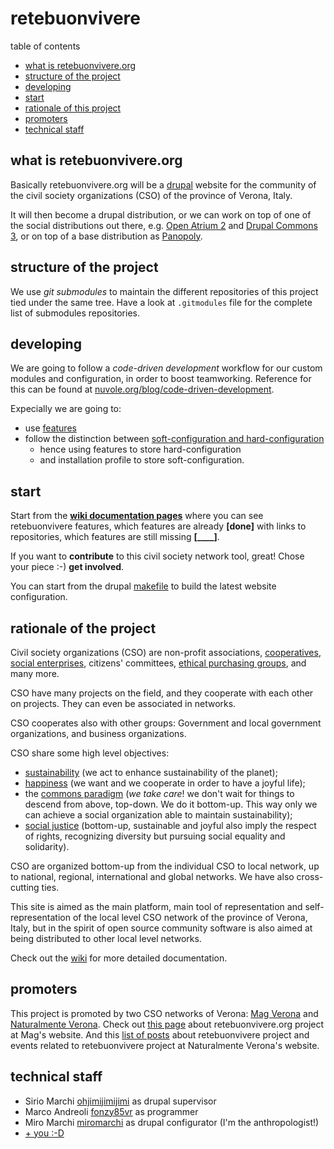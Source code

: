 retebuonvivere
==============
table of contents
* [what is retebuonvivere.org](https://github.com/fonzy85vr/retebuonvivere#what-is-retebuonvivereorg)
* [structure of the project](https://github.com/fonzy85vr/retebuonvivere#structure-of-the-project)
* [developing](https://github.com/fonzy85vr/retebuonvivere#developing)
* [start](https://github.com/fonzy85vr/retebuonvivere#start)
* [rationale of this project](https://github.com/fonzy85vr/retebuonvivere#rationale-of-the-project)
* [promoters](https://github.com/fonzy85vr/retebuonvivere#promoters)
* [technical staff](https://github.com/fonzy85vr/retebuonvivere#technical-staff)

what is retebuonvivere.org
--------------------------
Basically retebuonvivere.org will be a [drupal][6] website for the community of the civil society organizations (CSO) of the province of Verona, Italy. 

It will then become a drupal distribution, or we can work on top of one of the social distributions out there, e.g. [Open Atrium 2][4] and [Drupal Commons 3][8], or on top of a base distribution as [Panopoly][7].

structure of the project
------------------------
We use *git submodules* to maintain the different repositories of this project tied under the same tree.
Have a look at `.gitmodules` file for the complete list of submodules repositories.

developing
----------
We are going to follow a *code-driven development* workflow for our custom modules and configuration, in order to boost teamworking. 
Reference for this can be found at [nuvole.org/blog/code-driven-development][1]. 

Expecially we are going to:
* use [features][3]
* follow the distinction between [soft-configuration and hard-configuration][2]
  * hence using features to store hard-configuration 
  * and installation profile to store soft-configuration.

start
-----
Start from the **[wiki documentation pages][9]** where you can see retebuonvivere features, which features are already **[done]** with links to repositories, which features are still missing **[____]**.

If you want to **contribute** to this civil society network tool, great! Chose your piece :-) **get involved**.

You can start from the drupal [makefile][5] to build the latest website configuration.

rationale of the project
------------------------
Civil society organizations (CSO) are non-profit associations, [cooperatives][23], [social enterprises][22], citizens' committees, [ethical purchasing groups][11], and many more.

CSO have many projects on the field, and they cooperate with each other on projects. They can even be associated in networks.

CSO cooperates also with other groups: Government and local government organizations, and business organizations. 

CSO share some high level objectives: 
* [sustainability][12] (we act to enhance sustainability of the planet); 
* [happiness][13] (we want and we cooperate in order to have a joyful life);
* the [commons paradigm][10] (*we take care*! we don't wait for things to descend from above, top-down. We do it bottom-up. This way only we can achieve a social organization able to maintain sustainability);
* [social justice][14] (bottom-up, sustainable and joyful also imply the respect of rights, recognizing diversity but pursuing social equality and solidarity).

CSO are organized bottom-up from the individual CSO to local network, up to national, regional, international and global networks. We have also cross-cutting ties.

This site is aimed as the main platform, main tool of representation and self-representation of the local level CSO network of the province of Verona, Italy, but in the spirit of open source community software is also aimed at being distributed to other local level networks.

Check out the [wiki][9] for more detailed documentation.

promoters
---------
This project is promoted by two CSO networks of Verona: [Mag Verona][15] and [Naturalmente Verona][16]. 
Check out [this page][17] about retebuonvivere.org project at Mag's website.
And this [list of posts][18] about retebuonvivere project and events related to retebuonvivere project at Naturalmente Verona's website.

technical staff
---------------
* Sirio Marchi [ohjimijimijimi][19] as drupal supervisor
* Marco Andreoli [fonzy85vr][20] as programmer
* Miro Marchi [miromarchi][21] as drupal configurator (I'm the anthropologist!)
* [+ you :-D](https://github.com/fonzy85vr/retebuonvivere/edit/master/README.md#start)


[1]: http://nuvole.org/blog/code-driven-development
[2]: http://nuvole.org/blog/2012/feb/07/hard-and-soft-configuration-drupal-distributions
[3]: http://nuvole.org/blog/2010/aug/24/features-based-development-workflow
[4]: https://drupal.org/project/openatrium
[5]: https://github.com/miromarchi/rbv_drupal_make
[6]: https://drupal.org/
[7]: https://drupal.org/project/panopoly
[8]: https://drupal.org/project/commons
[9]: https://github.com/fonzy85vr/retebuonvivere/wiki
[10]: https://en.wikipedia.org/wiki/Commons
[11]: https://en.wikipedia.org/wiki/Ethical_purchasing_groups
[12]: https://en.wikipedia.org/wiki/Sustainability
[13]: https://en.wikipedia.org/wiki/Happiness
[14]: https://en.wikipedia.org/wiki/Social_justice
[15]: http://www.magverona.it/
[16]: http://www.naturalmenteverona.org/
[17]: http://www.magverona.it/la-rete-del-buon-vivere-org/
[18]: http://www.naturalmenteverona.org/tag/portale-del-terzo-settore/
[19]: https://github.com/ohjimijimijimi
[20]: https://github.com/fonzy85vr
[21]: https://github.com/miromarchi
[22]: https://en.wikipedia.org/wiki/Social_entrepreneurship
[23]: https://en.wikipedia.org/wiki/Cooperative
